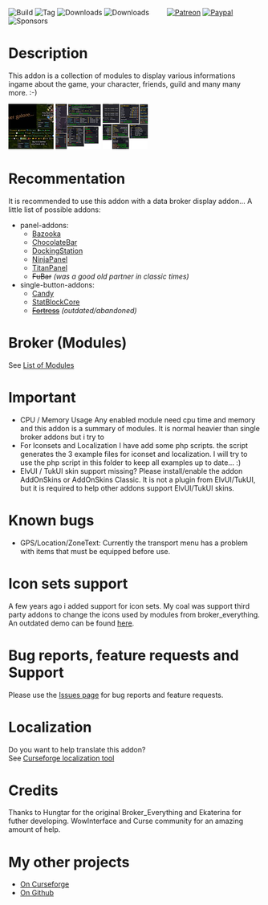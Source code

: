 ![Build](https://github.com/hizuro/Broker_Everything/actions/workflows/bigwigsmods-packager.yml/badge.svg)
![Tag](https://img.shields.io/github/v/tag/hizuro/Broker_Everything?style=flat-square)
![Downloads](https://img.shields.io/github/downloads/hizuro/Broker_Everything/total?style=flat-square)
![Downloads](https://img.shields.io/github/downloads/hizuro/Broker_Everything/latest/total?style=flat-square)
&nbsp; &nbsp; &nbsp; &nbsp;
[![Patreon](https://img.shields.io/badge/&zwj;-Patreon-gray?logo=patreon&color=red&style=flat-square)](https://www.patreon.com/bePatron?u=12558524)
[![Paypal](https://img.shields.io/badge/&zwj;-Paypal-gray?logo=paypal&color=blue&style=flat-square)](https://paypal.me/hizuro)
![Sponsors](https://img.shields.io/github/sponsors/hizuro?logo=github&style=flat-square)

# Description
This addon is a collection of modules to display various informations ingame about the game, your character, friends, guild and many many more. :-)

[![BE Screenshot1](./.github/media/be_00t.jpg)](./.github/media/be_00.jpg)  [![BE Screenshot2](./.github/media/be_01t.png)](./.github/media/be_01.png)  [![BE Screenshot3](./.github/media/be_02t.png)](./.github/media/be_02.png)

# Recommentation
It is recommended to use this addon with a data broker display addon... A little list of possible addons:
* panel-addons:
  * [Bazooka](https://www.curseforge.com/wow/addons/bazooka)
  * [ChocolateBar](https://www.curseforge.com/wow/addons/chocolatebar)
  * [DockingStation](https://www.wowinterface.com/downloads/info11831-DockingStationDisplay.html)
  * [NinjaPanel](https://www.curseforge.com/wow/addons/ninjapanel)
  * [TitanPanel](https://www.curseforge.com/wow/addons/titan-panel)
  * ~~FuBar~~ *(was a good old partner in classic times)*
* single-button-addons:
  * [Candy](https://www.curseforge.com/wow/addons/candy)
  * [StatBlockCore](https://www.curseforge.com/wow/addons/stat-block-core)
  * ~~[Fortress](https://www.wowace.com/addons/fortress/)~~ *(outdated/abandoned)*

# Broker (Modules)
See [List of Modules](https://www.curseforge.com/wow/addons/broker-everything/pages/modules)

# Important
* CPU / Memory Usage
Any enabled module need cpu time and memory and this addon is a summary of modules. It is normal heavier than single broker addons but i try to
* For Iconsets and Localization
I have add some php scripts. the script generates the 3 example files for iconset and localization.
I will try to use the php script in this folder to keep all examples up to date... :)
* ElvUI / TukUI skin support missing?
Please install/enable the addon AddOnSkins or AddOnSkins Classic.
It is not a plugin from ElvUI/TukUI, but it is required to help other addons support ElvUI/TukUI skins.

# Known bugs
* GPS/Location/ZoneText: Currently the transport menu has a problem with items that must be equipped before use.

# Icon sets support
A few years ago i added support for icon sets. My coal was support third party addons to change the icons used by modules from broker_everything. An outdated demo can be found [here](https://www.wowinterface.com/downloads/info22790.html).

# Bug reports, feature requests and Support
Please use the [Issues page](https://www.curseforge.com/wow/addons/broker-everything/issues) for bug reports and feature requests.

# Localization
Do you want to help translate this addon?\
See [Curseforge localization tool](https://www.curseforge.com/wow/addons/broker-everything/localization)

# Credits
Thanks to Hungtar for the original Broker_Everything and Ekaterina for futher developing. WowInterface and Curse community for an amazing amount of help.

# My other projects
* [On Curseforge](https://www.curseforge.com/members/hizuro_de/projects)
* [On Github](https://github.com/hizuro?tab=repositories)

